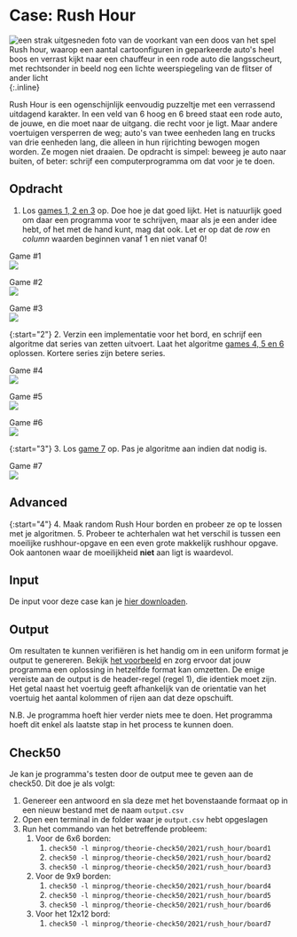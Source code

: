 # Case: Rush Hour
![een strak uitgesneden foto van de voorkant van een doos van het spel Rush hour, waarop een aantal cartoonfiguren in geparkeerde auto's heel boos en verrast kijkt naar een chauffeur in een rode auto die langsscheurt, met rechtsonder in beeld nog een lichte weerspiegeling van de flitser of ander licht](Rushhour.jpg){:.inline}

Rush Hour is een ogenschijnlijk eenvoudig puzzeltje met een verrassend uitdagend karakter.
In een veld van 6 hoog en 6 breed staat een rode auto, de jouwe, en die moet naar de uitgang. die recht voor je ligt.
Maar andere voertuigen versperren de weg; auto's van twee eenheden lang en trucks van drie eenheden lang, die alleen in hun rijrichting bewogen mogen worden.
Ze mogen niet draaien. De opdracht is simpel: beweeg je auto naar buiten, of beter: schrijf een computerprogramma om dat voor je te doen.


## Opdracht
1. Los [games 1, 2 en 3](gameboards.zip) op. Doe hoe je dat goed lijkt.
Het is natuurlijk goed om daar een programma voor te schrijven, maar als je een ander idee hebt, of het met de hand kunt, mag dat ook.
Let er op dat de _row_ en _column_ waarden beginnen vanaf 1 en niet vanaf 0!

Game #1  
![](Rushhour6x6_1.jpg)

Game #2  
![](Rushhour6x6_2.jpg)

Game #3  
![](Rushhour6x6_3.jpg)

{:start="2"}
2. Verzin een implementatie voor het bord, en schrijf een algoritme dat series van zetten uitvoert.
Laat het algoritme [games 4, 5 en 6](gameboards.zip) oplossen. Kortere series zijn betere series.

Game #4  
![](Rushhour9x9_1.jpg)

Game #5  
![](Rushhour9x9_2.jpg)

Game #6  
![](Rushhour9x9_3.jpg)

{:start="3"}
3. Los [game 7](gameboards.zip) op. Pas je algoritme aan indien dat nodig is.

Game #7  
![](Rushhour12x12_1.jpg)


## Advanced

{:start="4"}
4. Maak random Rush Hour borden en probeer ze op te lossen met je algoritmen.
5. Probeer te achterhalen wat het verschil is tussen een moeilijke rushhour-opgave en een even grote makkelijk rushhour opgave.
Ook aantonen waar de moeilijkheid **niet** aan ligt is waardevol.

## Input

De input voor deze case kan je [hier downloaden](gameboards.zip).

## Output
Om resultaten te kunnen verifiëren is het handig om in een uniform format je output te genereren.
Bekijk [het voorbeeld](example_output.csv) en zorg ervoor dat jouw programma een oplossing in hetzelfde format kan omzetten.
De enige vereiste aan de output is de header-regel (regel 1), die identiek moet zijn.
Het getal naast het voertuig geeft afhankelijk van de orientatie van het voertuig het aantal kolommen of rijen aan dat deze opschuift.

N.B. Je programma hoeft hier verder niets mee te doen. Het programma hoeft dit enkel als laatste stap in het process te kunnen doen.


## Check50
Je kan je programma's testen door de output mee te geven aan de check50. Dit doe je als volgt:

1. Genereer een antwoord en sla deze met het bovenstaande formaat op in een nieuw bestand met de naam `output.csv`
2. Open een terminal in de folder waar je `output.csv` hebt opgeslagen
3. Run het commando van het betreffende probleem:
    1. Voor de 6x6 borden:
        1. `check50 -l minprog/theorie-check50/2021/rush_hour/board1`
        2. `check50 -l minprog/theorie-check50/2021/rush_hour/board2`
        3. `check50 -l minprog/theorie-check50/2021/rush_hour/board3`
    2. Voor de 9x9 borden:
        1. `check50 -l minprog/theorie-check50/2021/rush_hour/board4`
        2. `check50 -l minprog/theorie-check50/2021/rush_hour/board5`
        3. `check50 -l minprog/theorie-check50/2021/rush_hour/board6`
    3. Voor het 12x12 bord:
        1. `check50 -l minprog/theorie-check50/2021/rush_hour/board7`
